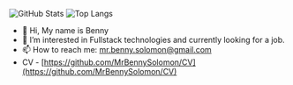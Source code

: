 ![GitHub Stats](https://github-readme-stats.vercel.app/api?username=MrBennySolomon&&show_icons=true&theme=radical)
![Top Langs](https://github-readme-stats.vercel.app/api/top-langs/?username=MrBennySolomon&layout=compact&theme=radical)
* 👋 Hi, My name is Benny
* 👀 I’m interested in Fullstack technologies and currently looking for a job.
* 📫 How to reach me: mr.benny.solomon@gmail.com
* CV - [https://github.com/MrBennySolomon/CV](https://github.com/MrBennySolomon/CV)
